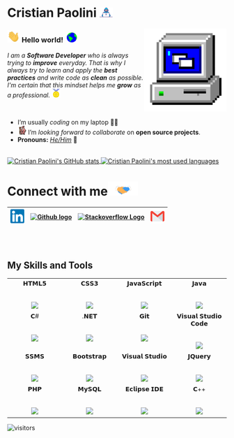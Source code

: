 # Cristian Paolini&nbsp;<img src="https://github.com/CristianPaolini/CristianPaolini/blob/main/Assets/Developer.gif?raw=true" width="30px">

<img align="right" alt="PC GIF" src="https://github.com/CristianPaolini/CristianPaolini/blob/main/Assets/PC.gif" width="190" />

### <img src="https://github.com/CristianPaolini/CristianPaolini/blob/main/Assets/Hi.gif" width="29px"> **Hello world!** &nbsp;<img src="https://github.com/CristianPaolini/CristianPaolini/blob/main/Assets/Earth.gif" width="24px">

<p>
  <em>
    I am a <b>Software Developer</b> who is always trying to <b>improve</b> everyday. 
    That is why I always try to learn and apply the <b>best practices</b> and write code as <b>clean</b> as possible. 
    I'm certain that this mindset helps me <b>grow</b> as a professional. <img src="https://github.com/CristianPaolini/CristianPaolini/blob/main/Assets/Medal.gif" width="20px">
  </em>  
</p>

<br>

- I’m usually *coding* on my laptop 👨‍💻
- <img alt="GIF" src="https://github.com/CristianPaolini/CristianPaolini/blob/main/Assets/gandalf_parrot.gif" width="20vw" /> I’m *looking forward to collaborate* on **open source projects**.
- **Pronouns:** [*He/Him*](https://pronoun.is/he) 🧔

<br>

<a href="https://github.com/CristianPaolini">
  <img align="center" src="https://github-readme-stats.vercel.app/api?username=cristianpaolini&count_private=true&show_icons=true&theme=react&line_height=27" alt="Cristian Paolini's GitHub stats" />
</a>

<a href="https://github.com/CristianPaolini">
  <img align="center" src="https://github-readme-stats.vercel.app/api/top-langs/?username=cristianpaolini&langs_count=8&layout=compact&theme=react" alt="Cristian Paolini's most used languages" />
</a>

<br>

# Connect with me<img src="https://github.com/CristianPaolini/CristianPaolini/blob/main/Assets/Handshake.gif" height="32px">

| [<img src="https://github.com/CristianPaolini/CristianPaolini/blob/main/Assets/Linkedin.svg" alt="Linkedin Logo" width="32">](https://in.linkedin.com/in/cristian-paolini-44b672217) |  [<img src="https://cdn.iconscout.com/icon/free/png-64/github-1521500-1288242.png" alt="Github logo" width="34">](https://github.com/CristianPaolini) | [<img src="https://cdn.iconscout.com/icon/free/png-64/stackoverflow-286085.png" alt="Stackoverflow Logo" width="28">](https://es.stackoverflow.com/users/261585/cristian-paolini) | [<img src="https://github.com/CristianPaolini/CristianPaolini/blob/main/Assets/Gmail.svg" alt="Gmail logo" height="32">](mailto:cristianpaolini3@gmail.com)
|:---:|:---:|:---:|:---:|



<br>
<br>

## My Skills and Tools

<table>
  <tbody>
    <tr valign="top">
      <td width="25%" align="center">
        <span>𝗛𝗧𝗠𝗟𝟱</span><br><br><br>
        <img height="64px" src="https://cdn.iconscout.com/icon/free/png-64/html5-2038876-1720089.png">
      </td>
      <td width="25%" align="center">
        <span>𝗖𝗦𝗦𝟯</span><br><br><br>
        <img height="64px" src="https://cdn.iconscout.com/icon/free/png-64/css3-8-1175200.png">
      </td>
      <td width="25%" align="center">
        <span>𝗝𝗮𝘃𝗮𝗦𝗰𝗿𝗶𝗽𝘁</span><br><br><br>
        <img height="64px" src="https://cdn.iconscout.com/icon/free/png-64/javascript-2038874-1720087.png">
      </td>
      <td width="25%" align="center">
        <span>𝗝𝗮𝘃𝗮</span><br><br><br>
        <img height="64px" src="https://cdn.iconscout.com/icon/free/png-64/java-59-1174952.png">
      </td>
    </tr>
    <tr valign="top">
      <td width="25%" align="center">
        <span>𝗖#</span><br><br><br>
        <img height="64px" src="https://cdn.iconscout.com/icon/free/png-64/csharp-1-1175241.png">
      </td>
      <td width="25%" align="center">
        <span>.𝗡𝗘𝗧</span><br><br><br>
        <img height="64px" src="https://cdn.iconscout.com/icon/free/png-64/net-51-190792.png">
      </td>
      <td width="25%" align="center">
        <span>𝗚𝗶𝘁</span><br><br><br>
        <img height="64px" src="https://cdn.iconscout.com/icon/free/png-64/git-225996.png">
      </td>
      <td width="25%" align="center">
        <span>𝗩𝗶𝘀𝘂𝗮𝗹 𝗦𝘁𝘂𝗱𝗶𝗼 𝗖𝗼𝗱𝗲</span><br><br><br>
        <img height="64px" src="https://cdn.iconscout.com/icon/free/png-64/visual-studio-code-3521796-2945213.png">
      </td>
    </tr>
    <tr valign="top">
      <td width="25%" align="center">
        <span>𝗦𝗦𝗠𝗦</span><br><br><br>
        <img height="64px" src="https://cdn.iconscout.com/icon/free/png-64/sql-4-190807.png">
      </td>
      <td width="25%" align="center">
        <span>𝗕𝗼𝗼𝘁𝘀𝘁𝗿𝗮𝗽</span><br><br><br>
        <img height="64px" src="https://cdn.iconscout.com/icon/free/png-64/bootstrap-226077.png">
      </td>
      <td width="25%" align="center">
        <span>𝗩𝗶𝘀𝘂𝗮𝗹 𝗦𝘁𝘂𝗱𝗶𝗼</span><br><br><br>
        <img height="64px" src="https://cdn.iconscout.com/icon/free/png-64/visualstudio-1-1174964.png">
      </td>
      <td width="25%" align="center">
        <span>𝗝𝗤𝘂𝗲𝗿𝘆</span><br><br><br>
        <img height="64px" src="https://cdn.iconscout.com/icon/free/png-64/jquery-1-226009.png">
      </td>
    </tr>
    </tr>
    <tr valign="top">
      <td width="25%" align="center">
        <span>𝗣𝗛𝗣</span><br><br><br>
        <img height="64px" src="https://cdn.iconscout.com/icon/free/png-64/php-2752101-2284918.png">
      </td>
      <td width="25%" align="center">
        <span>𝗠𝘆𝗦𝗤𝗟</span><br><br><br>
        <img height="64px" src="https://cdn.iconscout.com/icon/free/png-64/mysql-3521596-2945040.png">
      </td>
      <td width="25%" align="center">
        <span>𝗘𝗰𝗹𝗶𝗽𝘀𝗲 𝗜𝗗𝗘</span><br><br><br>
        <img height="64px" src="https://cdn.iconscout.com/icon/free/png-64/eclipse-14-282371.png">
      </td>
      <td width="25%" align="center">
        <span>𝗖++</span><br><br><br>
        <img height="64px" src="https://cdn.iconscout.com/icon/free/png-64/c-4-226082.png">
      </td>
    </tr>
  </tbody>
</table>

![visitors](https://visitor-badge.laobi.icu/badge?page_id=CristianPaolini)


<!---
CristianPaolini/CristianPaolini is a ✨ special ✨ repository because its `README.md` (this file) appears on your GitHub profile.
You can click the Preview link to take a look at your changes.
--->

